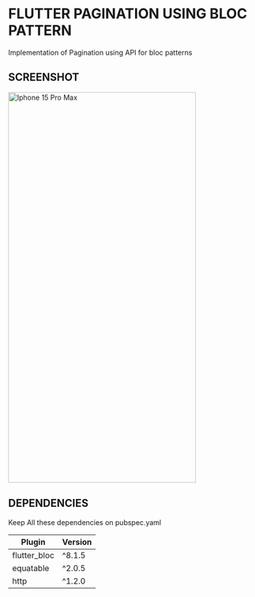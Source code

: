 # FLUTTER PAGINATION USING BLOC PATTERN

Implementation of Pagination using API for bloc patterns

## SCREENSHOT

<img src="https://github.com/abircse/FlutterBlocPagination/assets/22006238/59db9d3a-8069-4004-9750-2b35a7473d8f" width="380" height="790" alt="Iphone 15 Pro Max">


## DEPENDENCIES

Keep All these dependencies on pubspec.yaml

| Plugin | Version |
| ------ |---------|
| flutter_bloc | ^8.1.5 |
| equatable | ^2.0.5 |
| http | ^1.2.0 |
